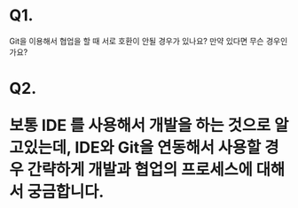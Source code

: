 <h1>Q1.</h1>

Git을 이용해서 협업을 할 때 서로 호환이 안될 경우가 있나요? 만약 있다면 무슨 경우인가요?



<h1> Q2.

보통 IDE 를 사용해서 개발을 하는 것으로 알고있는데, IDE와 Git을 연동해서 사용할 경우 간략하게 개발과 협업의 프로세스에 대해서 궁금합니다.
